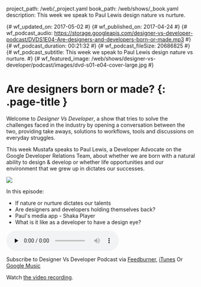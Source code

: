 project_path: /web/_project.yaml
book_path: /web/shows/_book.yaml
description: This week we speak to Paul Lewis design nature vs nurture.

{# wf_updated_on: 2017-05-02 #}
{# wf_published_on: 2017-04-24 #}
{# wf_podcast_audio: https://storage.googleapis.com/designer-vs-developer-podcast/DVDS1E04-Are-designers-and-developers-born-or-made.mp3 #}
{# wf_podcast_duration: 00:21:32 #}
{# wf_podcast_fileSize: 20686825 #}
{# wf_podcast_subtitle: This week we speak to Paul Lewis design nature vs nurture. #}
{# wf_featured_image: /web/shows/designer-vs-developer/podcast/images/dvd-s01-e04-cover-large.jpg #}

# Are designers born or made? {: .page-title }

Welcome to _Designer Vs Developer_, a show that tries to solve the challenges
faced in the industry by opening a conversation between the two, providing
take aways, solutions to workflows, tools and discussions on everyday struggles.

This week Mustafa speaks to Paul Lewis, a Developer Advocate on the Google
Developer Relations Team, about whether we are born with a natural ability to
design & develop or whether life opportunities and our environment that we
grew up in dictates our successes.

<img 
src="/web/shows/designer-vs-developer/podcast/images/dvd-s01-e04-cover.jpg" class="attempt-right">

In this episode:

* If nature or nurture dictates our talents
* Are designers and developers holding themselves back?
* Paul's media app - Shaka Player
* What is it like as a developer to have a design eye?

<audio 
src="https://storage.googleapis.com/designer-vs-developer-podcast/DVDS1E04-Are-designers-and-developers-born-or-made.mp3" controls preload="none">

Subscribe to Designer Vs Developer Podcast via
<a href="http://feeds.feedburner.com/DesignerVsDeveloper">Feedburner</a>, 
<a href="https://itunes.apple.com/gb/podcast/designer-vs-developer/id1232586843?mt=2">iTunes</a> Or 
<a 
href="https://play.google.com/music/m/Ivkbr5tikljngkr5nuzlogjwf7a?t%3DDesigner_Vs_Developer%26pcampaignid%3DMKT-na-all-co-pr-mu-pod-16">
Google Music</a>

Watch <a href="https://www.youtube.com/playlist?list=PLNYkxOF6rcIC60856GnLEV5GQXMxc9ByJ">the video recording</a>.
